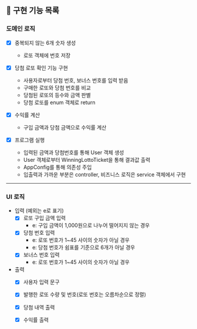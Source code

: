 ## 📝 구현 기능 목록

### 도메인 로직
- [x] 중복되지 않는 6개 숫자 생성
  - 로또 객체에 번호 저장


- [x] 당첨 로또 확인 기능 구현
  - 사용자로부터 당첨 번호, 보너스 번호를 입력 받음
  - 구매한 로또와 당첨 번호를 비교
  - 당첨된 로또의 등수와 금액 판별
  - 당첨 로또를 enum 객체로 return


- [x] 수익률 계산
  - 구입 금액과 당첨 금액으로 수익률 계산

  
- [x] 프로그램 실행 
  -  입력된 금액과 당첨번호를 통해 User 객체 생성
  -  User 객체로부터 WinningLottoTicket을 통해 결과값 출력
  -  AppConfig를 통해 의존성 주입
  -  입출력과 가까운 부분은 controller, 비즈니스 로직은 service 객체에서 구현


<hr>


### UI 로직
- 입력 (예외는 e로 표기)
  - [x] 로또 구입 금액 입력
    - e: 구입 금액이 1,000원으로 나누어 떨어지지 않는 경우
  - [x] 당첨 번호 입력
    - e: 로또 번호가 1~45 사이의 숫자가 아닐 경우
    - e: 당첨 번호가 쉼표를 기준으로 6개가 아닐 경우
  - [x] 보너스 번호 입력
    - e: 로또 번호가 1~45 사이의 숫자가 아닐 경우


- 출력
  - [x] 사용자 입력 문구
  - [x] 발행한 로또 수량 및 번호(로또 번호는 오름차순으로 정렬)
  - [x] 당첨 내역 출력
  - [x] 수익률 출력




